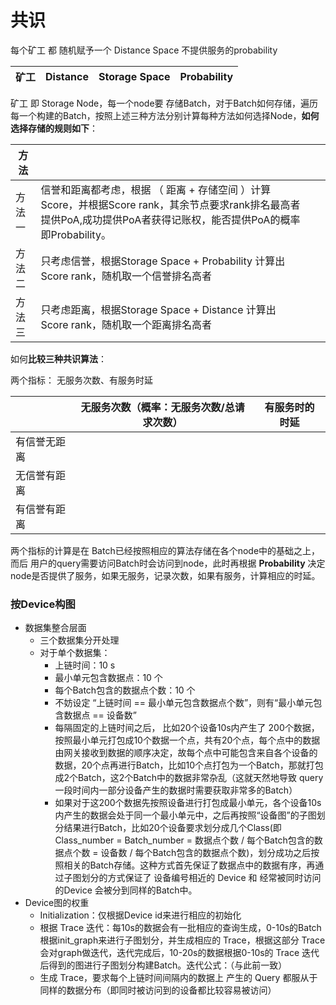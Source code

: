 # 共识



每个矿工 都 随机赋予一个  Distance Space 不提供服务的probability

| 矿工 | Distance | Storage Space | Probability |
| ---- | -------- | ------------- | ----------- |

矿工 即 Storage Node，每一个node要 存储Batch，对于Batch如何存储，遍历每一个构建的Batch，按照上述三种方法分别计算每种方法如何选择Node，**如何选择存储的规则如下**： 

| 方法   |                                                              |      |      |
| ------ | ------------------------------------------------------------ | ---- | ---- |
| 方法一 | 信誉和距离都考虑，根据 （ 距离 + 存储空间 ）计算Score，并根据Score rank，其余节点要求rank排名最高者提供PoA,成功提供PoA者获得记账权，能否提供PoA的概率即Probability。 |      |      |
| 方法二 | 只考虑信誉，根据Storage Space + Probability 计算出Score rank，随机取一个信誉排名高者 |      |      |
| 方法三 | 只考虑距离，根据Storage Space + Distance 计算出Score rank，随机取一个距离排名高者 |      |      |

如何**比较三种共识算法**：

两个指标： 无服务次数、有服务时延

|              | 无服务次数（概率：无服务次数/总请求次数） | 有服务时的 时延 |
| ------------ | ----------------------------------------- | --------------- |
| 有信誉无距离 |                                           |                 |
| 无信誉有距离 |                                           |                 |
| 有信誉有距离 |                                           |                 |

两个指标的计算是在  Batch已经按照相应的算法存储在各个node中的基础之上， 而后 用户的query需要访问Batch时会访问到node，此时再根据 **Probability** 决定node是否提供了服务，如果无服务，记录次数，如果有服务，计算相应的时延。



### 按Device构图

- 数据集整合层面
  - 三个数据集分开处理
  - 对于单个数据集：
    - 上链时间：10 s
    - 最小单元包含数据点：10 个
    - 每个Batch包含的数据点个数：10 个
    - 不妨设定 “上链时间 == 最小单元包含数据点个数”，则有“最小单元包含数据点 == 设备数”
    - 每隔固定的上链时间之后， 比如20个设备10s内产生了 200个数据，按照最小单元打包成10个数据一个点，共有20个点，每个点中的数据由网关接收到数据的顺序决定，故每个点中可能包含来自各个设备的数据，20个点再进行Batch，比如10个点打包为一个Batch，那就打包成2个Batch，这2个Batch中的数据非常杂乱（这就天然地导致 query 一段时间内一部分设备产生的数据时需要获取非常多的Batch）
    - 如果对于这200个数据先按照设备进行打包成最小单元，各个设备10s内产生的数据会处于同一个最小单元中，之后再按照“设备图”的子图划分结果进行Batch，比如20个设备要求划分成几个Class(即Class_number = Batch_number = 数据点个数 / 每个Batch包含的数据点个数 = 设备数 / 每个Batch包含的数据点个数)，划分成功之后按照相关的Batch存储。这种方式首先保证了数据点中的数据有序，再通过子图划分的方式保证了 设备编号相近的 Device 和 经常被同时访问的Device 会被分到同样的Batch中。
- Device图的权重
  - Initialization：仅根据Device id来进行相应的初始化
  - 根据 Trace 迭代：每10s的数据会有一批相应的查询生成，0-10s的Batch根据init_graph来进行子图划分，并生成相应的 Trace，根据这部分 Trace 会对graph做迭代，迭代完成后，10-20s的数据根据0-10s的 Trace 迭代后得到的图进行子图划分构建Batch。迭代公式：（与此前一致）
  - 生成 Trace，要求每个上链时间间隔内的数据上 产生的 Query 都服从于同样的数据分布（即同时被访问到的设备都比较容易被访问）
